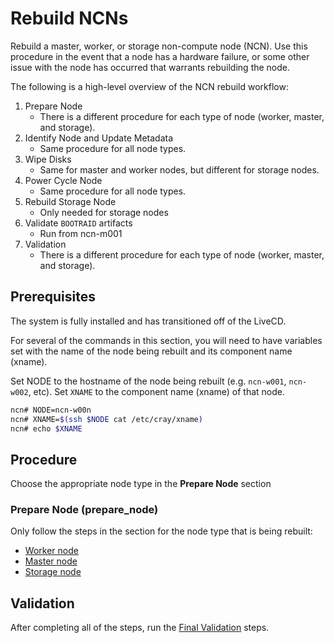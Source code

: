 # Rebuild NCNs

Rebuild a master, worker, or storage non-compute node (NCN). Use this procedure in the event that a node has a hardware failure, or some other issue with the node has occurred that warrants rebuilding the node.

The following is a high-level overview of the NCN rebuild workflow:

1. Prepare Node
    * There is a different procedure for each type of node (worker, master, and storage).
2. Identify Node and Update Metadata
    * Same procedure for all node types.
3. Wipe Disks
    * Same for master and worker nodes, but different for storage nodes.
4. Power Cycle Node
    * Same procedure for all node types.
5. Rebuild Storage Node
    * Only needed for storage nodes
6. Validate `BOOTRAID` artifacts
    * Run from ncn-m001
7. Validation
    * There is a different procedure for each type of node (worker, master, and storage).

## Prerequisites

The system is fully installed and has transitioned off of the LiveCD.

For several of the commands in this section, you will need to have variables set with the name of the node being rebuilt and its component name (xname).

Set NODE to the hostname of the node being rebuilt (e.g. `ncn-w001`, `ncn-w002`, etc).
Set `XNAME` to the component name (xname) of that node.

```bash
ncn# NODE=ncn-w00n
ncn# XNAME=$(ssh $NODE cat /etc/cray/xname)
ncn# echo $XNAME
```

## Procedure

Choose the appropriate node type in the **Prepare Node** section

### Prepare Node (prepare_node)

Only follow the steps in the section for the node type that is being rebuilt:

* [Worker node](Rebuild_NCNs/Prepare_Worker_Nodes.md)
* [Master node](Rebuild_NCNs/Prepare_Master_Nodes.md)
* [Storage node](Rebuild_NCNs/Prepare_Storage_Nodes.md)

## Validation

After completing all of the steps, run the [Final Validation](Final_Validation_Steps.md) steps.
